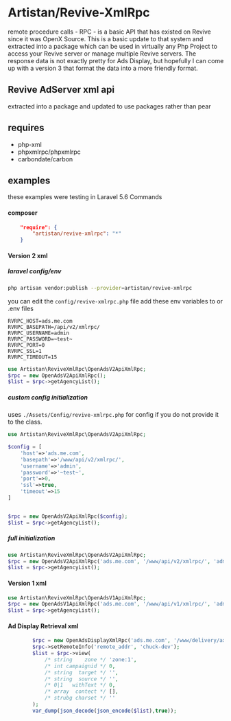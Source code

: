 
# Artistan/Revive-XmlRpc

remote procedure calls - RPC - is a basic API that has existed on Revive since it was OpenX Source.
This is a basic update to that system and extracted into a package which can be used in virtually any Php Project to access your Revive server or manage multiple Revive servers.
The response data is not exactly pretty for Ads Display, but hopefully I can come up with a version 3 that format the data into a more friendly format.

## Revive AdServer xml api

extracted into a package and updated to use packages rather than pear

## requires
- php-xml
- phpxmlrpc/phpxmlrpc
- carbondate/carbon

## examples

these examples were testing in Laravel 5.6 Commands

#### composer

```json
    "require": {
        "artistan/revive-xmlrpc": "*"
    }
```

#### Version 2 xml

##### laravel config/env 

```bash
php artisan vendor:publish --provider=artistan/revive-xmlrpc
```

you can edit the `config/revive-xmlrpc.php` file add these env variables to or .env files

```dotenv
RVRPC_HOST=ads.me.com
RVRPC_BASEPATH=/api/v2/xmlrpc/
RVRPC_USERNAME=admin
RVRPC_PASSWORD=~test~
RVRPC_PORT=0
RVRPC_SSL=1
RVRPC_TIMEOUT=15
```


```php
use Artistan\ReviveXmlRpc\OpenAdsV2ApiXmlRpc;
$rpc = new OpenAdsV2ApiXmlRpc();
$list = $rpc->getAgencyList();
```

##### custom config initialization

uses `./Assets/Config/revive-xmlrpc.php` for config if you do not provide it to the class.

```php
use Artistan\ReviveXmlRpc\OpenAdsV2ApiXmlRpc;

$config = [
	'host'=>'ads.me.com', 
	'basepath'=>'/www/api/v2/xmlrpc/',
	'username'=>'admin', 
	'password'=>'~test~', 
	'port'=>0, 
	'ssl'=>true, 
	'timeout'=>15
]


$rpc = new OpenAdsV2ApiXmlRpc($config);
$list = $rpc->getAgencyList();
```


##### full initialization

```php
use Artistan\ReviveXmlRpc\OpenAdsV2ApiXmlRpc;
$rpc = new OpenAdsV2ApiXmlRpc('ads.me.com', '/www/api/v2/xmlrpc/', 'admin', '~test~', 0, true, 15);
$list = $rpc->getAgencyList();
```

#### Version 1 xml

```php
use Artistan\ReviveXmlRpc\OpenAdsV1ApiXmlRpc;
$rpc = new OpenAdsV1ApiXmlRpc('ads.me.com', '/www/api/v1/xmlrpc/', 'admin', '~test~', 0, true, 15);
$list = $rpc->getAgencyList();
```

#### Ad Display Retrieval xml

```php
        $rpc = new OpenAdsDisplayXmlRpc('ads.me.com', '/www/delivery/axmlrpc.php', 443, true, 15);
        $rpc->setRemoteInfo('remote_addr', 'chuck-dev');
        $list = $rpc->view(
        	/* string    zone */ 'zone:1', 
        	/* int campaignid */ 0, 
        	/* string  target */ '', 
        	/* string  source */ '', 
        	/* 0|1   withText */ 0, 
        	/* array  contect */ [], 
        	/* strubg charset */ ''
		);
        var_dump(json_decode(json_encode($list),true));
```

